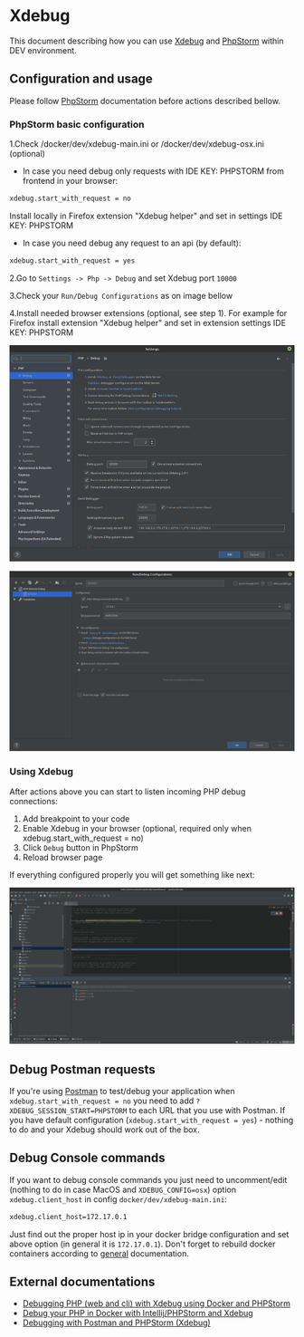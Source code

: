 # Xdebug
This document describing how you can use [Xdebug](https://xdebug.org/) and [PhpStorm](https://www.jetbrains.com/phpstorm/) within DEV environment.

## Configuration and usage
Please follow [PhpStorm](phpstorm.md) documentation before actions described bellow.

### PhpStorm basic configuration
1.Check /docker/dev/xdebug-main.ini or /docker/dev/xdebug-osx.ini (optional)

- In case you need debug only requests with IDE KEY: PHPSTORM from frontend in your browser:
```bash
xdebug.start_with_request = no
```
Install locally in Firefox extension "Xdebug helper" and set in settings IDE KEY: PHPSTORM

- In case you need debug any request to an api (by default):
```bash
xdebug.start_with_request = yes
```

2.Go to `Settings -> Php -> Debug` and set Xdebug port `10000`

3.Check your `Run/Debug Configurations` as on image bellow

4.Install needed browser extensions (optional, see step 1). For example for Firefox install extension "Xdebug helper" and set in extension settings IDE KEY: PHPSTORM

![Basic configuration](images/xdebug_01.png)

![Basic configuration](images/phpstorm_05.png)

### Using Xdebug
After actions above you can start to listen incoming PHP debug connections:

1. Add breakpoint to your code
2. Enable Xdebug in your browser (optional, required only when xdebug.start_with_request = no)
3. Click `Debug` button in PhpStorm
4. Reload browser page

If everything configured properly you will get something like next:

![Using Xdebug](images/xdebug_02.png)

## Debug Postman requests
If you're using [Postman](https://www.getpostman.com/) to test/debug your application when `xdebug.start_with_request = no` you need to add `?XDEBUG_SESSION_START=PHPSTORM` to each URL
that you use with Postman. If you have default configuration (`xdebug.start_with_request = yes`) - nothing to do and your Xdebug should work out of the box.

## Debug Console commands
If you want to debug console commands you just need to uncomment/edit (nothing to do in case MacOS and `XDEBUG_CONFIG=osx`) option `xdebug.client_host` in config `docker/dev/xdebug-main.ini`:
```bash
xdebug.client_host=172.17.0.1
```
Just find out the proper host ip in your docker bridge configuration and set above option (in general it is `172.17.0.1`).
Don't forget to rebuild docker containers according to [general](../readme.md) documentation.

## External documentations
* [Debugging PHP (web and cli) with Xdebug using Docker and PHPStorm](https://thecodingmachine.io/configuring-xdebug-phpstorm-docker)
* [Debug your PHP in Docker with Intellij/PHPStorm and Xdebug](https://gist.github.com/jehaby/61a89b15571b4bceee2417106e80240d)
* [Debugging with Postman and PHPStorm (Xdebug)](https://www.thinkbean.com/drupal-development-blog/debugging-postman-and-phpstorm-xdebug)
